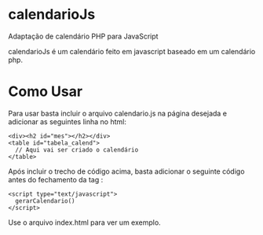 # calendarioJs
Adaptação de calendário PHP para JavaScript

calendarioJs é um calendário feito em javascript baseado em um calendário php.

# Como Usar
Para usar basta incluir o arquivo calendario.js na página desejada e adicionar as seguintes linha no html:
```
<div><h2 id="mes"></h2></div>
<table id="tabela_calend">
  // Aqui vai ser criado o calendário
</table>
```
Após incluir o trecho de código acima, basta adicionar o seguinte código antes do fechamento da tag <body>:
```
<script type="text/javascript">
  gerarCalendario()
</script>
```
Use o arquivo index.html para ver um exemplo.
